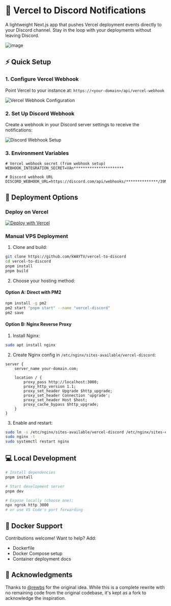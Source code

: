# 🚀 Vercel to Discord Notifications

A lightweight Next.js app that pushes Vercel deployment events directly to your Discord channel. Stay in the loop with your deployments without leaving Discord.

![image](https://github.com/user-attachments/assets/d9bf4982-d82f-4b00-9969-7356044726c4)

## ⚡️ Quick Setup

### 1. Configure Vercel Webhook

Point Vercel to your instance at: `https://<your-domain>/api/vercel-webhook`

![Vercel Webhook Configuration](https://github.com/rewbs/vercel-to-discord/assets/74455/d62d4ad1-6c8a-4839-8b57-c3f92487465d)

### 2. Set Up Discord Webhook

Create a webhook in your Discord server settings to receive the notifications:

![Discord Webhook Setup](https://github.com/rewbs/vercel-to-discord/assets/74455/25162948-fc16-4865-b356-584d1566c704)

### 3. Environment Variables

```env
# Vercel webhook secret (from webhook setup)
WEBHOOK_INTEGRATION_SECRET=VAn**********************

# Discord webhook URL
DISCORD_WEBHOOK_URL=https://discord.com/api/webhooks/**************/39NQ**************************************************************
```

## 🚀 Deployment Options

### Deploy on Vercel

[![Deploy with Vercel](https://vercel.com/button)](https://vercel.com/new/clone?repository-url=https://github.com/kWAYTV/vercel-to-discord)

### Manual VPS Deployment

1. Clone and build:

```bash
git clone https://github.com/kWAYTV/vercel-to-discord
cd vercel-to-discord
pnpm install
pnpm build
```

2. Choose your hosting method:

#### Option A: Direct with PM2

```bash
npm install -g pm2
pm2 start "pnpm start" --name "vercel-discord"
pm2 save
```

#### Option B: Nginx Reverse Proxy

1. Install Nginx:

```bash
sudo apt install nginx
```

2. Create Nginx config in `/etc/nginx/sites-available/vercel-discord`:

```nginx
server {
    server_name your-domain.com;

    location / {
        proxy_pass http://localhost:3000;
        proxy_http_version 1.1;
        proxy_set_header Upgrade $http_upgrade;
        proxy_set_header Connection 'upgrade';
        proxy_set_header Host $host;
        proxy_cache_bypass $http_upgrade;
    }
}
```

3. Enable and restart:

```bash
sudo ln -s /etc/nginx/sites-available/vercel-discord /etc/nginx/sites-enabled/
sudo nginx -t
sudo systemctl restart nginx
```

## 💻 Local Development

```bash
# Install dependencies
pnpm install

# Start development server
pnpm dev

# Expose locally (choose one):
npx ngrok http 3000
# or use VS Code's port forwarding
```

## 🐳 Docker Support

Contributions welcome! Want to help? Add:

- Dockerfile
- Docker Compose setup
- Container deployment docs

## 🙏 Acknowledgments

Thanks to [@rewbs](https://github.com/rewbs) for the original idea. While this is a complete rewrite with no remaining code from the original codebase, it's kept as a fork to acknowledge the inspiration.
